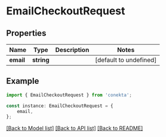 # EmailCheckoutRequest


## Properties

Name | Type | Description | Notes
------------ | ------------- | ------------- | -------------
**email** | **string** |  | [default to undefined]

## Example

```typescript
import { EmailCheckoutRequest } from 'conekta';

const instance: EmailCheckoutRequest = {
    email,
};
```

[[Back to Model list]](../README.md#documentation-for-models) [[Back to API list]](../README.md#documentation-for-api-endpoints) [[Back to README]](../README.md)
